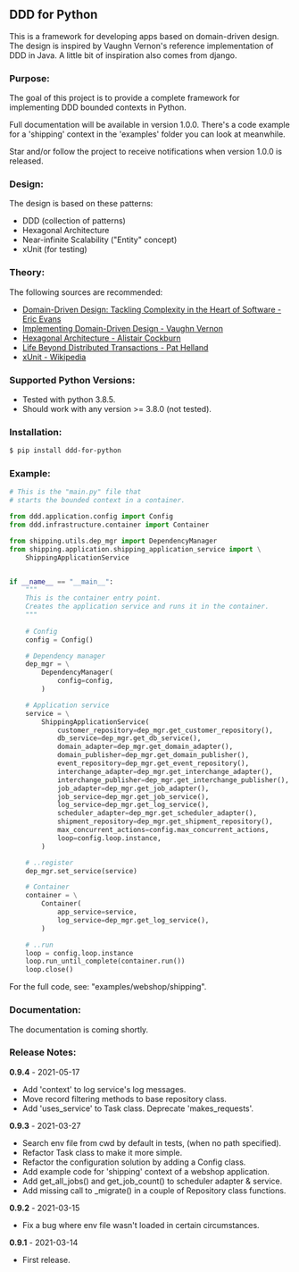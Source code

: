## DDD for Python  

This is a framework for developing apps based on domain-driven design.
 The design is inspired by Vaughn Vernon's reference implementation of DDD in Java.
 A little bit of inspiration also comes from django.

### Purpose:

The goal of this project is to provide a complete framework for implementing DDD bounded contexts in Python.

Full documentation will be available in version 1.0.0. There's a code example for a 'shipping' context in the 'examples' folder you can look at meanwhile.

Star and/or follow the project to receive notifications when version 1.0.0 is released.

### Design: 

The design is based on these patterns:

- DDD (collection of patterns)
- Hexagonal Architecture
- Near-infinite Scalability ("Entity" concept)
- xUnit (for testing)

### Theory: 
  
The following sources are recommended:
  
- [Domain-Driven Design: Tackling Complexity in the Heart of Software - Eric Evans](https://www.amazon.com/Domain-Driven-Design-Tackling-Complexity-Software/dp/0321125215)  
- [Implementing Domain-Driven Design - Vaughn Vernon](https://www.amazon.com/Implementing-Domain-Driven-Design-Vaughn-Vernon/dp/0321834577)  
- [Hexagonal Architecture - Alistair Cockburn](https://alistair.cockburn.us/hexagonal-architecture/)
- [Life Beyond Distributed Transactions - Pat Helland](https://queue.acm.org/detail.cfm?id=3025012)
- [xUnit - Wikipedia](https://en.wikipedia.org/wiki/XUnit)

### Supported Python Versions:

- Tested with python 3.8.5.
- Should work with any version >= 3.8.0 (not tested).
  
### Installation:
  
```bash
$ pip install ddd-for-python
```
  
### Example:

```python
# This is the "main.py" file that
# starts the bounded context in a container.

from ddd.application.config import Config
from ddd.infrastructure.container import Container

from shipping.utils.dep_mgr import DependencyManager
from shipping.application.shipping_application_service import \
    ShippingApplicationService


if __name__ == "__main__":
    """
    This is the container entry point.    
    Creates the application service and runs it in the container.
    """
    
    # Config
    config = Config()

    # Dependency manager
    dep_mgr = \
        DependencyManager(
            config=config,
        )

    # Application service
    service = \
        ShippingApplicationService(
            customer_repository=dep_mgr.get_customer_repository(),
            db_service=dep_mgr.get_db_service(),
            domain_adapter=dep_mgr.get_domain_adapter(),
            domain_publisher=dep_mgr.get_domain_publisher(),
            event_repository=dep_mgr.get_event_repository(),
            interchange_adapter=dep_mgr.get_interchange_adapter(),
            interchange_publisher=dep_mgr.get_interchange_publisher(),
            job_adapter=dep_mgr.get_job_adapter(),
            job_service=dep_mgr.get_job_service(),
            log_service=dep_mgr.get_log_service(),
            scheduler_adapter=dep_mgr.get_scheduler_adapter(),
            shipment_repository=dep_mgr.get_shipment_repository(),
            max_concurrent_actions=config.max_concurrent_actions,
            loop=config.loop.instance,
        )

    # ..register
    dep_mgr.set_service(service)

    # Container
    container = \
        Container(
            app_service=service,
            log_service=dep_mgr.get_log_service(),
        )

    # ..run
    loop = config.loop.instance
    loop.run_until_complete(container.run())
    loop.close()
```

For the full code, see: "examples/webshop/shipping".
  
### Documentation:
  
The documentation is coming shortly.
  
### Release Notes:

**0.9.4** - 2021-05-17
- Add 'context' to log service's log messages.
- Move record filtering methods to base repository class.
- Add 'uses_service' to Task class. Deprecate 'makes_requests'.

**0.9.3** - 2021-03-27
- Search env file from cwd by default in tests, (when no path specified).
- Refactor Task class to make it more simple.
- Refactor the configuration solution by adding a Config class.
- Add example code for 'shipping' context of a webshop application.
- Add get_all_jobs() and get_job_count() to scheduler adapter & service.
- Add missing call to _migrate() in a couple of Repository class functions.

**0.9.2** - 2021-03-15
- Fix a bug where env file wasn't loaded in certain circumstances.

**0.9.1** - 2021-03-14
- First release.
